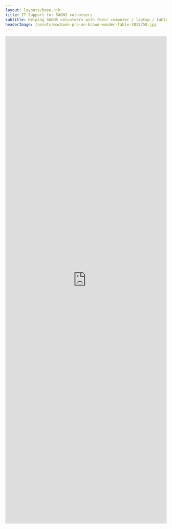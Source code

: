 ```yaml
---
layout: layouts/base.njk
title: IT Support for SAGNS volunteers
subtitle: Helping SAGNS volunteers with their computer / laptop / tablet / smartphone
headerImage: /assets/macbook-pro-on-brown-wooden-table-3815750.jpg
---
```

<!--StartFragment-->

<iframe src="https://docs.google.com/document/d/e/2PACX-1vS7y3avyVUv2wu_Ph8Ts-1wHgdG6y9YY4nFw1R3f2bmi5rEQKHdj3F7htRgS3bkDt5jOQovuZGLQiXf/pub?embedded=true" width="100%" height="1520" frameborder="0" marginheight="0" marginwidth="0">Loading…</iframe>

<!--EndFragment-->